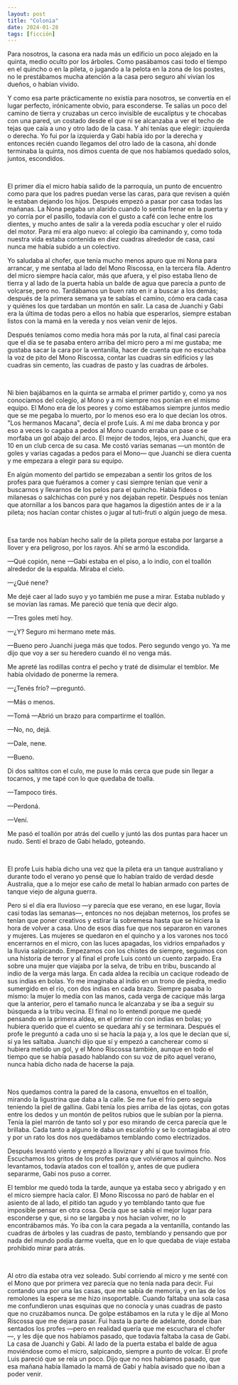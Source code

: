```yaml
---
layout: post
title: "Colonia"
date: 2024-01-28
tags: [ficción]
---
```


Para nosotros, la casona era nada más un edificio un poco alejado en la quinta, medio oculto por los árboles. Como pasábamos casi todo el tiempo en el quincho o en la pileta, o jugando a la pelota en la zona de los postes, no le prestábamos mucha atención a la casa pero seguro ahí vivían los dueños, o habían vivido.

Y como esa parte prácticamente no existía para nosotros, se convertía en el lugar perfecto, irónicamente obvio, para esconderse. Te salías un poco del camino de tierra y cruzabas un cerco invisible de eucaliptus y te chocabas con una pared, un costado desde el que ni se alcanzaba a ver el techo de tejas que caía a uno y otro lado de la casa. Y ahí tenías que elegir: izquierda o derecha. Yo fui por la izquierda y Gabi había ido por la derecha y entonces recién cuando llegamos del otro lado de la casona, ahí donde terminaba la quinta, nos dimos cuenta de que nos habíamos quedado solos, juntos, escondidos.

<br/>
<div></div>

El primer día el micro había salido de la parroquia, un punto de encuentro como para que los padres puedan verse las caras, para que revisen a quién le estaban dejando los hijos. Después empezó a pasar por casa todas las mañanas. La Nona pegaba un alarido cuando lo sentía frenar en la puerta y yo corría por el pasillo, todavía con el gusto a café con leche entre los dientes, y mucho antes de salir a la vereda podía escuchar y oler el ruido del motor. Para mí era algo nuevo: al colegio iba caminando y, como toda nuestra vida estaba contenida en diez cuadras alrededor de casa, casi nunca me había subido a un colectivo.

Yo saludaba al chofer, que tenía mucho menos apuro que mi Nona para arrancar, y me sentaba al lado del Mono Riscossa, en la tercera fila. Adentro del micro siempre hacía calor, más que afuera, y el piso estaba lleno de tierra y al lado de la puerta había un balde de agua que parecía a punto de volcarse, pero no. Tardábamos un buen rato en ir a buscar a los demás; después de la primera semana ya te sabías el camino, cómo era cada casa y quiénes los que tardaban un montón en salir. La casa de Juanchi y Gabi era la última de todas pero a ellos no había que esperarlos, siempre estaban listos con la mamá en la vereda y nos veían venir de lejos.

Después teníamos como media hora más por la ruta, al final casi parecía que el día se te pasaba entero arriba del micro pero a mí me gustaba; me gustaba sacar la cara por la ventanilla, hacer de cuenta que no escuchaba la voz de pito del Mono Riscossa, contar las cuadras sin edificios y las cuadras sin cemento, las cuadras de pasto y las cuadras de árboles.

<br/>
<div></div>

Ni bien bajábamos en la quinta se armaba el primer partido y, como ya nos conocíamos del colegio, al Mono y a mí siempre nos ponían en el mismo equipo. El Mono era de los peores y como estábamos siempre juntos medio que se me pegaba lo muerto, por lo menos eso era lo que decían los otros. "Los hermanos Macana", decía el profe Luis. A mí me daba bronca y por eso a veces lo cagaba a pedos al Mono cuando erraba un pase o se morfaba un gol abajo del arco. El mejor de todos, lejos, era Juanchi, que era 10 en un club cerca de su casa. Me costó varias semanas —un montón de goles y varias cagadas a pedos para el Mono— que Juanchi se diera cuenta y me empezara a elegir para su equipo.

En algún momento del partido se empezaban a sentir los gritos de los profes para que fuéramos a comer y casi siempre tenían que venir a buscarnos y llevarnos de los pelos para el quincho. Había fideos o milanesas o salchichas con puré y nos dejaban repetir. Después nos tenían que atornillar a los bancos para que hagamos la digestión antes de ir a la pileta; nos hacían contar chistes o jugar al tuti-fruti o algún juego de mesa.

<br/>
<div></div>

Esa tarde nos habían hecho salir de la pileta porque estaba por largarse a llover y era peligroso, por los rayos. Ahí se armó la escondida.

—Qué copión, nene —Gabi estaba en el piso, a lo indio, con el toallón alrededor de la espalda. Miraba el cielo.

—¿Qué nene?

Me dejé caer al lado suyo y yo también me puse a mirar. Estaba nublado y se movían las ramas. Me pareció que tenía que decir algo.

—Tres goles metí hoy.

—¿Y? Seguro mi hermano mete más.

—Bueno pero Juanchi juega más que todos. Pero segundo vengo yo. Ya me dijo que voy a ser su heredero cuando él no venga más.

Me apreté las rodillas contra el pecho y traté de disimular el temblor. Me había olvidado de ponerme la remera.

—¿Tenés frío? —preguntó.

—Más o menos.

—Tomá —Abrió un brazo para compartirme el toallón.

—No, no, dejá.

—Dale, nene.

—Bueno.

Di dos saltitos con el culo, me puse lo más cerca que pude sin llegar a tocarnos, y me tapé con lo que quedaba de toalla.

—Tampoco tirés.

—Perdoná.

—Vení.

Me pasó el toallón por atrás del cuello y juntó las dos puntas para hacer un nudo. Sentí el brazo de Gabi helado, goteando.

<br/>
<div></div>

El profe Luis había dicho una vez que la pileta era un tanque australiano y durante todo el verano yo pensé que lo habían traído de verdad desde Australia, que a lo mejor ese caño de metal lo habían armado con partes de tanque viejo de alguna guerra.

Pero si el día era lluvioso —y parecía que ese verano, en ese lugar, llovía casi todas las semanas—, entonces no nos dejaban meternos, los profes se tenían que poner creativos y estirar la sobremesa hasta que se hiciera la hora de volver a casa. Uno de esos días fue que nos separaron en varones y mujeres. Las mujeres se quedaron en el quincho y a los varones nos tocó encerrarnos en el micro, con las luces apagadas, los vidrios empañados y la lluvia salpicando. Empezamos con los chistes de siempre, seguimos con una historia de terror y al final el profe Luis contó un cuento zarpado. Era sobre una mujer que viajaba por la selva, de tribu en tribu, buscando al indio de la verga más larga. En cada aldea la recibía un cacique rodeado de sus indias en bolas. Yo me imaginaba al indio en un trono de piedra, medio sumergido en el río, con dos indias en cada brazo. Siempre pasaba lo mismo: la mujer lo medía con las manos, cada verga de cacique más larga que la anterior, pero el tamaño nunca le alcanzaba y se iba a seguir su búsqueda a la tribu vecina. El final no lo entendí porque me quedé pensando en la primera aldea, en el primer río con indias en bolas; yo hubiera querido que el cuento se quedara ahí y se terminara. Después el profe le preguntó a cada uno si se hacía la paja y, a los que le decían que sí, si ya les saltaba. Juanchi dijo que sí y empezó a cancherear como si hubiera metido un gol, y el Mono Riscossa también, aunque en todo el tiempo que se había pasado hablando con su voz de pito aquel verano, nunca había dicho nada de hacerse la paja.

<br/>
<div></div>

Nos quedamos contra la pared de la casona, envueltos en el toallón, mirando la ligustrina que daba a la calle. Se me fue el frío pero seguía teniendo la piel de gallina. Gabi tenía los pies arriba de las ojotas, con gotas entre los dedos y un montón de pelitos rubios que le subían por la pierna. Tenía la piel marrón de tanto sol y por eso mirando de cerca parecía que le brillaba. Cada tanto a alguno le daba un escalofrío y se lo contagiaba al otro y por un rato los dos nos quedábamos temblando como electrizados.

Después levantó viento y empezó a lloviznar y ahí sí que tuvimos frío. Escuchamos los gritos de los profes para que volviéramos al quincho. Nos levantamos, todavía atados con el toallón y, antes de que pudiera separarme, Gabi nos puso a correr.

El temblor me quedó toda la tarde, aunque ya estaba seco y abrigado y en el micro siempre hacía calor. El Mono Riscossa no paró de hablar en el asiento de al lado, el pitido tan agudo y yo temblando tanto que fue imposible pensar en otra cosa. Decía que se sabía el mejor lugar para esconderse y que, si no se largaba y nos hacían volver, no lo encontrábamos más. Yo iba con la cara pegada a la ventanilla, contando las cuadras de árboles y las cuadras de pasto, temblando y pensando que por nada del mundo podía darme vuelta, que en lo que quedaba de viaje estaba prohibido mirar para atrás.

<br/>
<div></div>

Al otro día estaba otra vez soleado. Subí corriendo al micro y me senté con el Mono que por primera vez parecía que no tenía nada para decir. Fui contando una por una las casas, que me sabía de memoria, y en las de los remolones la espera se me hizo insoportable. Cuando faltaba una sola casa me confundieron unas esquinas que no conocía y unas cuadras de pasto que no cruzábamos nunca. De golpe estábamos en la ruta y le dije al Mono Riscossa que me dejara pasar. Fui hasta la parte de adelante, donde iban sentados los profes —pero en realidad quería que me escuchara el chofer—, y les dije que nos habíamos pasado, que todavía faltaba la casa de Gabi. La casa de Juanchi y Gabi. Al lado de la puerta estaba el balde de agua moviéndose como el micro, salpicando, siempre a punto de volcar. El profe Luis pareció que se reía un poco. Dijo que no nos habíamos pasado, que esa mañana había llamado la mamá de Gabi y había avisado que no iban a poder venir.